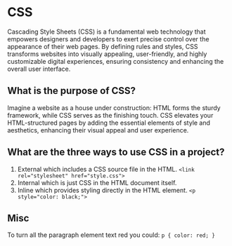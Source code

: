 # CSS

Cascading Style Sheets (CSS) is a fundamental web technology that empowers designers and developers to exert precise control over the appearance of their web pages. By defining rules and styles, CSS transforms websites into visually appealing, user-friendly, and highly customizable digital experiences, ensuring consistency and enhancing the overall user interface.

## What is the purpose of CSS?

Imagine a website as a house under construction: HTML forms the sturdy framework, while CSS serves as the finishing touch. CSS elevates your HTML-structured pages by adding the essential elements of style and aesthetics, enhancing their visual appeal and user experience.

## What are the three ways to use CSS in a project?

1. External which includes a CSS source file in the HTML.
`<link rel="stylesheet" href="style.css">`
2. Internal which is just CSS in the HTML document itself.
3. Inline which provides styling directly in the HTML element.
`<p style="color: black;">`

## Misc
To turn all the paragraph element text red you could:
`p { color: red; }`
